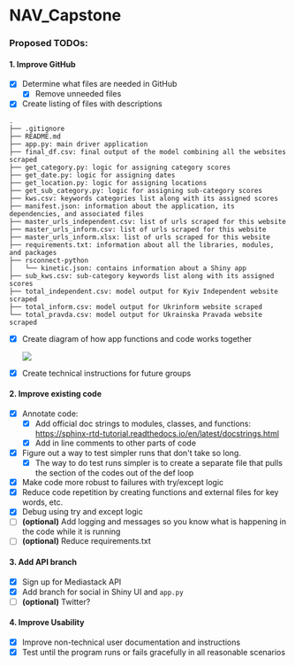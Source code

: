 # NAV_Capstone

### Proposed TODOs:



#### 1. Improve GitHub
- [x] Determine what files are needed in GitHub
  - [x] Remove unneeded files
- [x] Create listing of files with descriptions

```
.
├── .gitignore
├── README.md
├── app.py: main driver application
├── final_df.csv: final output of the model combining all the websites scraped 
├── get_category.py: logic for assigning category scores
├── get_date.py: logic for assigning dates
├── get_location.py: logic for assigning locations
├── get_sub_category.py: logic for assigning sub-category scores
├── kws.csv: keywords categories list along with its assigned scores
├── manifest.json: information about the application, its dependencies, and associated files
├── master_urls_independent.csv: list of urls scraped for this website
├── master_urls_inform.csv: list of urls scraped for this website
├── master_urls_inform.xlsx: list of urls scraped for this website
├── requirements.txt: information about all the libraries, modules, and packages
├── rsconnect-python
│   └── kinetic.json: contains information about a Shiny app
├── sub_kws.csv: sub-category keywords list along with its assigned scores
├── total_independent.csv: model output for Kyiv Independent website scraped
├── total_inform.csv: model output for Ukrinform website scraped
└── total_pravda.csv: model output for Ukrainska Pravada website scraped

```
- [x] Create diagram of how app functions and code works together

  <img src=https://github.com/katgrubbs14/NAV_Capstone/blob/main/model.jpeg>

- [x] Create technical instructions for future groups 

#### 2. Improve existing code
- [x] Annotate code:
  - [x] Add official doc strings to modules, classes, and functions: https://sphinx-rtd-tutorial.readthedocs.io/en/latest/docstrings.html
  - [x] Add in line comments to other parts of code
- [x] Figure out a way to test simpler runs that don't take so long.
  - [x] The way to do test runs simpler is to create a separate file that pulls the section of the codes out of the def loop
- [x] Make code more robust to failures with try/except logic
- [x] Reduce code repetition by creating functions and external files for key words, etc.
- [x] Debug using try and except logic
- [ ] **(optional)** Add logging and messages so you know what is happening in the code while it is running
- [ ] **(optional)** Reduce requirements.txt

#### 3. Add API branch
- [x] Sign up for Mediastack API 
- [x] Add branch for social in Shiny UI and `app.py`
- [ ] **(optional)** Twitter?

#### 4. Improve Usability
- [x] Improve non-technical user documentation and instructions
- [x] Test until the program runs or fails gracefully in all reasonable scenarios

